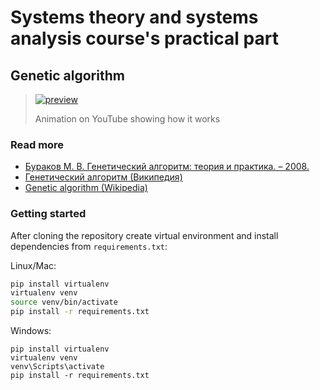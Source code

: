 # Systems theory and systems analysis course's practical part

## Genetic algorithm

> [![preview](GeneticAlgorithm/preview.gif)](http://www.youtube.com/watch?v=-eoP6WzpQJk)
>
> Animation on YouTube showing how it works

### Read more

- [Бураков М. В. Генетический алгоритм: теория и практика. – 2008.](http://window.edu.ru/resource/205/80205/files/Burakov_Gen_algoritm_teor_i_prakt.pdf)
- [Генетический алгоритм (Википедия)](https://ru.wikipedia.org/wiki/Генетический_алгоритм)
- [Genetic algorithm (Wikipedia)](https://en.wikipedia.org/wiki/Genetic_algorithm)

### Getting started

After cloning the repository create virtual environment and install dependencies from `requirements.txt`:

Linux/Mac:

```bash
pip install virtualenv
virtualenv venv
source venv/bin/activate
pip install -r requirements.txt
```

Windows:

```
pip install virtualenv
virtualenv venv
venv\Scripts\activate
pip install -r requirements.txt
```


